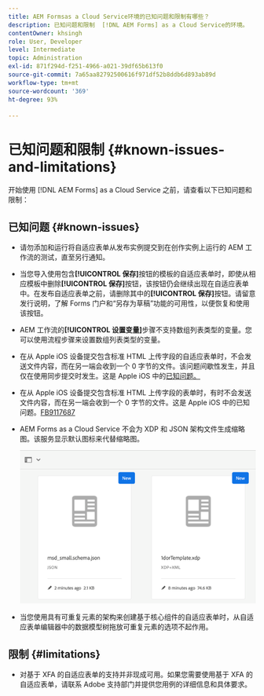 ```yaml
---
title: AEM Formsas a Cloud Service环境的已知问题和限制有哪些？
description: 已知问题和限制  [!DNL AEM Forms] as a Cloud Service的环境。
contentOwner: khsingh
role: User, Developer
level: Intermediate
topic: Administration
exl-id: 871f294d-f251-4966-a021-39df65b613f0
source-git-commit: 7a65aa82792500616f971df52b8ddb6d893ab89d
workflow-type: tm+mt
source-wordcount: '369'
ht-degree: 93%

---
```


# 已知问题和限制 {#known-issues-and-limitations}

开始使用 [!DNL AEM Forms] as a Cloud Service 之前，请查看以下已知问题和限制：

## 已知问题 {#known-issues}

* 请勿添加和运行将自适应表单从发布实例提交到在创作实例上运行的 AEM 工作流的测试，直至另行通知。

* 当您导入使用包含&#x200B;**[!UICONTROL 保存]**&#x200B;按钮的模板的自适应表单时，即使从相应模板中删除&#x200B;**[!UICONTROL 保存]**&#x200B;按钮，该按钮仍会继续出现在自适应表单中。在发布自适应表单之前，请删除其中的&#x200B;**[!UICONTROL 保存]**&#x200B;按钮。请留意发行说明，了解 Forms 门户和“另存为草稿”功能的可用性，以便恢复和使用该按钮。

* AEM 工作流的&#x200B;**[!UICONTROL 设置变量]**&#x200B;步骤不支持数组列表类型的变量。您可以使用流程步骤来设置数组列表类型的变量。

* 在从 Apple iOS 设备提交包含标准 HTML 上传字段的自适应表单时，不会发送文件内容，而在另一端会收到一个 0 字节的文件。该问题间歇性发生，并且仅在使用同步提交时发生。这是 Apple iOS 中的[已知问题。](https://feedbackassistant.apple.com/feedback/9117687)

* 在从 Apple iOS 设备提交包含标准 HTML 上传字段的表单时，有时不会发送文件内容，而在另一端会收到一个 0 字节的文件。这是 Apple iOS 中的已知问题。[FB9117687](https://feedbackassistant.apple.com/feedback/9117687)

* AEM Forms as a Cloud Service 不会为 XDP 和 JSON 架构文件生成缩略图。该服务显示默认图标来代替缩略图。

  ![表单缩略图已知问题](/help/forms/assets/forms-tumbnail-known-issue.png)

* 当您使用具有可重复元素的架构来创建基于核心组件的自适应表单时，从自适应表单编辑器中的数据模型树拖放可重复元素的选项不起作用。

## 限制 {#limitations}

* 对基于 XFA 的自适应表单的支持并非现成可用。如果您需要使用基于 XFA 的自适应表单，请联系 Adobe 支持部门并提供您用例的详细信息和具体要求。

